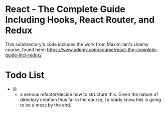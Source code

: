 # React - The Complete Guide Including Hooks, React Router, and Redux

This subdirectory's code includes the work from Maximilian's Udemy course, found here: https://www.udemy.com/course/react-the-complete-guide-incl-redux/

# Todo List

- [x] - a serious refactor/decide how to structure this. Given the nature of directory creation thus far in the course, I already know this is going to be a mess by the end.
